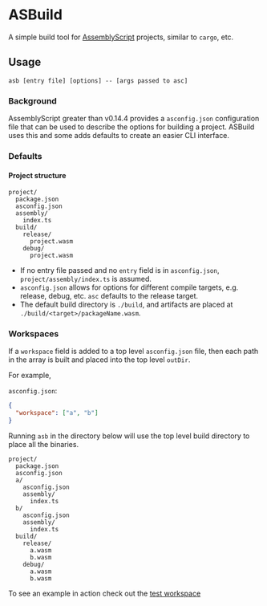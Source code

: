 # ASBuild

A simple build tool for [AssemblyScript](https://assemblyscript.org) projects, similar to `cargo`, etc.

## Usage
```
asb [entry file] [options] -- [args passed to asc]
```

### Background

AssemblyScript greater than v0.14.4 provides a `asconfig.json` configuration file that can be used to describe the options for building a project. ASBuild uses this and some adds defaults to create an easier CLI interface.


### Defaults

#### Project structure

```
project/
  package.json   
  asconfig.json
  assembly/
    index.ts
  build/
    release/
      project.wasm
    debug/
      project.wasm
```
 - If no entry file passed and no `entry` field is in `asconfig.json`, `project/assembly/index.ts` is assumed.
 - `asconfig.json` allows for options for different compile targets, e.g. release, debug, etc.  `asc` defaults to the release target.
 - The default build directory is `./build`, and artifacts are placed at `./build/<target>/packageName.wasm`.

### Workspaces

If a `workspace` field is added to a top level `asconfig.json` file, then each path in the array is built and placed into the top level `outDir`.

For example,

`asconfig.json`:
```json
{
  "workspace": ["a", "b"]
}
```

Running `asb` in the directory below will use the top level build directory to place all the binaries.

```
project/
  package.json
  asconfig.json
  a/
    asconfig.json
    assembly/
      index.ts
  b/
    asconfig.json
    assembly/
      index.ts
  build/
    release/
      a.wasm
      b.wasm
    debug/
      a.wasm
      b.wasm
```

To see an example in action check out the [test workspace](./test)
